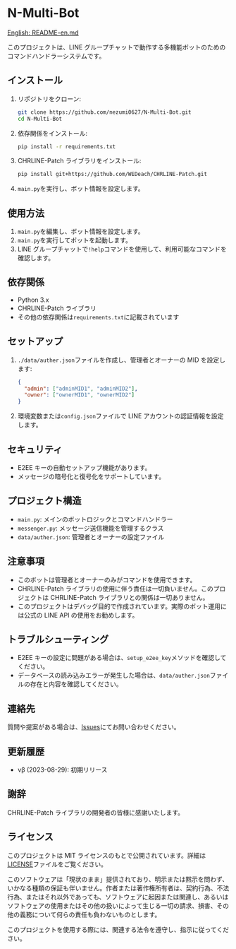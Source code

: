# N-Multi-Bot

[English: README-en.md](README-en.md)

このプロジェクトは、LINE グループチャットで動作する多機能ボットのためのコマンドハンドラーシステムです。

## インストール

1. リポジトリをクローン:

   ```bash
   git clone https://github.com/nezumi0627/N-Multi-Bot.git
   cd N-Multi-Bot
   ```

2. 依存関係をインストール:

   ```bash
   pip install -r requirements.txt
   ```

3. CHRLINE-Patch ライブラリをインストール:

   ```bash
   pip install git+https://github.com/WEDeach/CHRLINE-Patch.git
   ```

4. `main.py`を実行し、ボット情報を設定します。

## 使用方法

1. `main.py`を編集し、ボット情報を設定します。
2. `main.py`を実行してボットを起動します。
3. LINE グループチャットで`!help`コマンドを使用して、利用可能なコマンドを確認します。

## 依存関係

- Python 3.x
- CHRLINE-Patch ライブラリ
- その他の依存関係は`requirements.txt`に記載されています

## セットアップ

1. `./data/auther.json`ファイルを作成し、管理者とオーナーの MID を設定します:

   ```json
   {
     "admin": ["adminMID1", "adminMID2"],
     "owner": ["ownerMID1", "ownerMID2"]
   }
   ```

2. 環境変数または`config.json`ファイルで LINE アカウントの認証情報を設定します。

## セキュリティ

- E2EE キーの自動セットアップ機能があります。
- メッセージの暗号化と復号化をサポートしています。

## プロジェクト構造

- `main.py`: メインのボットロジックとコマンドハンドラー
- `messenger.py`: メッセージ送信機能を管理するクラス
- `data/auther.json`: 管理者とオーナーの設定ファイル

## 注意事項

- このボットは管理者とオーナーのみがコマンドを使用できます。
- CHRLINE-Patch ライブラリの使用に伴う責任は一切負いません。このプロジェクトは CHRLINE-Patch ライブラリとの関係は一切ありません。
- このプロジェクトはデバッグ目的で作成されています。実際のボット運用には公式の LINE API の使用をお勧めします。

## トラブルシューティング

- E2EE キーの設定に問題がある場合は、`setup_e2ee_key`メソッドを確認してください。
- データベースの読み込みエラーが発生した場合は、`data/auther.json`ファイルの存在と内容を確認してください。

## 連絡先

質問や提案がある場合は、[Issues](https://github.com/nezumi0627/N-Multi-Bot/issues)にてお問い合わせください。

## 更新履歴

- vβ (2023-08-29): 初期リリース

## 謝辞

CHRLINE-Patch ライブラリの開発者の皆様に感謝いたします。

## ライセンス

このプロジェクトは MIT ライセンスのもとで公開されています。詳細は[LICENSE](LICENSE)ファイルをご覧ください。

このソフトウェアは「現状のまま」提供されており、明示または黙示を問わず、いかなる種類の保証も伴いません。作者または著作権所有者は、契約行為、不法行為、またはそれ以外であっても、ソフトウェアに起因または関連し、あるいはソフトウェアの使用またはその他の扱いによって生じる一切の請求、損害、その他の義務について何らの責任も負わないものとします。

このプロジェクトを使用する際には、関連する法令を遵守し、指示に従ってください。
